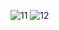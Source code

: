 ![11](https://github.com/HumeyraYurdagul/hikod_hafta7odev5/assets/96681753/4cd0cd29-4568-45cc-a8b4-7025707b6f42)
![12](https://github.com/HumeyraYurdagul/hikod_hafta7odev5/assets/96681753/6c0be136-0768-4858-ad35-2240821e2981)
